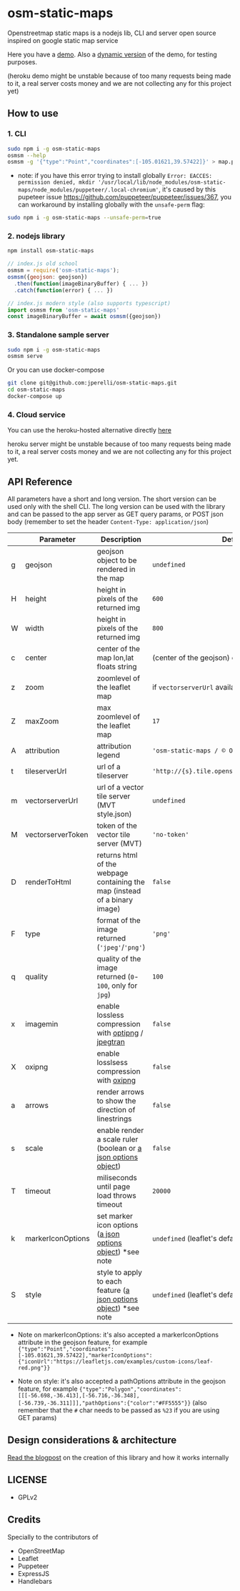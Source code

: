 # osm-static-maps

Openstreetmap static maps is a nodejs lib, CLI and server open source inspired on google static map service

Here you have a [demo](http://osm-static-maps.herokuapp.com/?geojson=[{"type":"Feature","properties":{"party":"Republican"},"geometry":{"type":"Polygon","coordinates":[[[-104.05,48.99],[-97.22,48.98],[-96.58,45.94],[-104.03,45.94],[-104.05,48.99]]]}},{"type":"Feature","properties":{"party":"Democrat"},"geometry":{"type":"Polygon","coordinates":[[[-109.05,41.00],[-102.06,40.99],[-102.03,36.99],[-109.04,36.99],[-109.05,41.00]]]}}]&height=300&width=300 "Just what I wanted!"). Also a [dynamic version](http://osm-static-maps.herokuapp.com/dynamic?geojson=[{"type":"Feature","properties":{"party":"Republican"},"geometry":{"type":"Polygon","coordinates":[[[-104.05,48.99],[-97.22,48.98],[-96.58,45.94],[-104.03,45.94],[-104.05,48.99]]]}},{"type":"Feature","properties":{"party":"Democrat"},"geometry":{"type":"Polygon","coordinates":[[[-109.05,41.00],[-102.06,40.99],[-102.03,36.99],[-109.04,36.99],[-109.05,41.00]]]}}]&height=300&width=300 "Wow it gets even better!!") of the demo, for testing purposes.

(heroku demo might be unstable because of too many requests being made to it, a real server costs money and we are not collecting any for this project yet)

## How to use

### 1. CLI

```bash
sudo npm i -g osm-static-maps
osmsm --help
osmsm -g '{"type":"Point","coordinates":[-105.01621,39.57422]}' > map.png
```

* note: if you have this error trying to install globally `Error: EACCES: permission denied, mkdir '/usr/local/lib/node_modules/osm-static-maps/node_modules/puppeteer/.local-chromium'`, it's caused by this pupeteer issue https://github.com/puppeteer/puppeteer/issues/367, you can workaround by installing globally with the `unsafe-perm` flag:

```bash
sudo npm i -g osm-static-maps --unsafe-perm=true
```

### 2. nodejs library

```bash
npm install osm-static-maps
```

```javascript
// index.js old school
osmsm = require('osm-static-maps');
osmsm({geojson: geojson})
  .then(function(imageBinaryBuffer) { ... })
  .catch(function(error) { ... })

// index.js modern style (also supports typescript)
import osmsm from 'osm-static-maps'
const imageBinaryBuffer = await osmsm({geojson})
```

### 3. Standalone sample server

```bash
sudo npm i -g osm-static-maps
osmsm serve
```

Or you can use docker-compose
```bash
git clone git@github.com:jperelli/osm-static-maps.git
cd osm-static-maps
docker-compose up
```

### 4. Cloud service

You can use the heroku-hosted alternative directly [here](http://osm-static-maps.herokuapp.com/ "Awesome!")

heroku server might be unstable because of too many requests being made to it, a real server costs money and we are not collecting any for this project yet.

## API Reference

All parameters have a short and long version. The short version can be used only with the shell CLI. The long version can be used with the library and can be passed to the app server as GET query params, or POST json body (remember to set the header `Content-Type: application/json`)

|   | Parameter | Description | Default Value |
| - | ---- | ---- | ---- |
| g | geojson | geojson object to be rendered in the map | `undefined` |
| H | height | height in pixels of the returned img | `600` |
| W | width | height in pixels of the returned img | `800` |
| c | center | center of the map lon,lat floats string | (center of the geojson) or `'-57.9524339,-34.921779'` |
| z | zoom | zoomlevel of the leaflet map | if `vectorserverUrl` available, use `12` else `20` |
| Z | maxZoom | max zoomlevel of the leaflet map | `17` |
| A | attribution | attribution legend | `'osm-static-maps / © OpenStreetMap contributors'` |
| t | tileserverUrl | url of a tileserver | `'http://{s}.tile.openstreetmap.org/{z}/{x}/{y}.png'` |
| m | vectorserverUrl | url of a vector tile server (MVT style.json) | `undefined` |
| M | vectorserverToken | token of the vector tile server (MVT) | `'no-token'` |
| D | renderToHtml | returns html of the webpage containing the map (instead of a binary image) | `false` |
| F | type | format of the image returned (`'jpeg'`/`'png'`) | `'png'` |
| q | quality | quality of the image returned (`0`-`100`, only for `jpg`) | `100` |
| x | imagemin | enable lossless compression with [optipng](https://github.com/imagemin/imagemin-optipng) / [jpegtran](https://github.com/imagemin/imagemin-jpegtran) | `false` |
| X | oxipng | enable losslsess compression with [oxipng](https://github.com/shssoichiro/oxipng) | `false` |
| a | arrows | render arrows to show the direction of linestrings | `false` |
| s | scale | enable render a scale ruler (boolean or [a json options object](https://leafletjs.com/reference-1.6.0.html#control-scale-option)) | `false` |
| T | timeout | miliseconds until page load throws timeout | `20000` |
| k | markerIconOptions | set marker icon options ([a json options object](https://leafletjs.com/reference-1.6.0.html#icon-option)) *see note | `undefined` (leaflet's default marker) |
| S | style | style to apply to each feature ([a json options object](https://leafletjs.com/reference-1.6.0.html#path-option)) *see note | `undefined` (leaflet's default) |

* Note on markerIconOptions: it's also accepted a markerIconOptions attribute in the geojson feature, for example `{"type":"Point","coordinates":[-105.01621,39.57422],"markerIconOptions":{"iconUrl":"https://leafletjs.com/examples/custom-icons/leaf-red.png"}}`

* Note on style: it's also accepted a pathOptions attribute in the geojson feature, for example `{"type":"Polygon","coordinates":[[[-56.698,-36.413],[-56.716,-36.348],[-56.739,-36.311]]],"pathOptions":{"color":"#FF5555"}}` (also remember that the `#` char needs to be passed as `%23` if you are using GET params)

## Design considerations & architecture

[Read the blogpost](https://jperelli.com.ar/project/2019/10/01/osm-static-maps/) on the creation of this library and how it works internally

## LICENSE

 - GPLv2

## Credits

Specially to the contributors of

- OpenStreetMap
- Leaflet
- Puppeteer
- ExpressJS
- Handlebars

